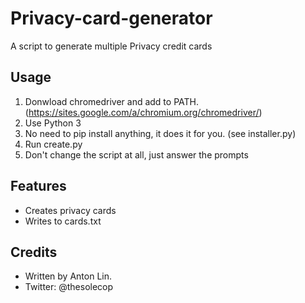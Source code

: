 # Privacy-card-generator
A script to generate multiple Privacy credit cards

## Usage
1. Donwload chromedriver and add to PATH. (https://sites.google.com/a/chromium.org/chromedriver/)
2. Use Python 3
3. No need to pip install anything, it does it for you. (see installer.py)
4. Run create.py
5. Don't change the script at all, just answer the prompts

## Features
- Creates privacy cards
-  Writes to cards.txt

## Credits
- Written by Anton Lin. 
- Twitter: @thesolecop


